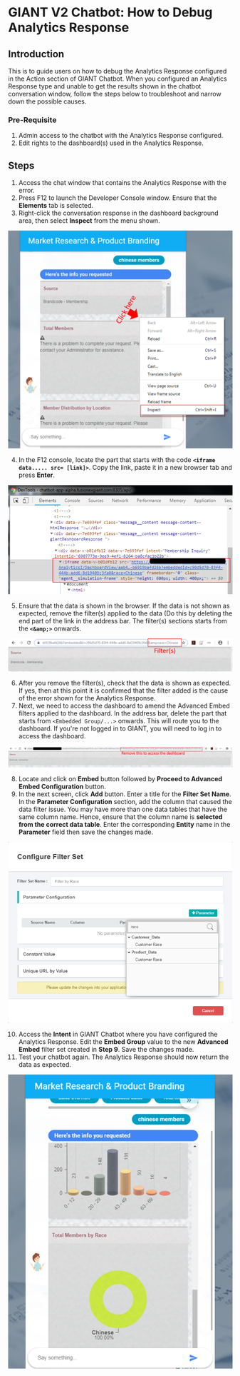 # GIANT V2 Chatbot: How to Debug Analytics Response

## Introduction

This is to guide users on how to debug the Analytics Response configured in the Action section of GIANT Chatbot. When you configured an Analytics Response type and unable to get the results shown in the chatbot conversation window, follow the steps below to troubleshoot and narrow down the possible causes.

### Pre-Requisite
1. Admin access to the chatbot with the Analytics Response configured.
2. Edit rights to the dashboard(s) used in the Analytics Response.

## Steps
1. Access the chat window that contains the Analytics Response with the error.	
2. Press F12 to launch the Developer Console window. Ensure that the **Elements** tab is selected.
3. Right-click the conversation response in the dashboard background area, then select **Inspect** from the menu shown.

![InspectCode](./images/how-to-debug-analytics-response-images/inspect.png)

4. In the F12 console, locate the part that starts with the code **`<iframe data..... src= [link]>`**. Copy the link, paste it in a new browser tab and press **Enter**.

![ObtainSourceLink](./images/how-to-debug-analytics-response-images/getting_source_link.png)

5. Ensure that the data is shown in the browser. If the data is not shown as expected, remove the filter(s) applied to the data (Do this by deleting the end part of the link in the address bar. The filter(s) sections starts from the **`<&amp;>`** onwards.

![RemoveFilter](./images/how-to-debug-analytics-response-images/remove_filters.png)

6. After you remove the filter(s), check that the data is shown as expected. If yes, then at this point it is confirmed that the filter added is the cause of the error shown for the Analytics Response.
7. Next, we need to access the dashboard to amend the Advanced Embed filters applied to the dashboard. In the address bar, delete the part that starts from `<Embedded Group/...>` onwards. This will route you to the dashboard. If you're not logged in to GIANT, you will need to log in to access the dashboard.

![AccessDashboard](./images/how-to-debug-analytics-response-images/accessing_dashboard.png)

8. Locate and click on **Embed** button followed by **Proceed to Advanced Embed Configuration** button. 
9. In the next screen, click **Add** button. Enter a title for the **Filter Set Name**. In the **Parameter Configuration** section, add the column that caused the data filter issue. You may have more than one data tables that have the same column name. Hence, ensure that the column  name is **selected from the correct data table**. Enter the corresponding **Entity** name in the **Parameter** field then save the changes made. 

![ConfigureFilterSet](./images/how-to-debug-analytics-response-images/configure_filter_sets.png)

10. Access the **Intent** in GIANT Chatbot where you have configured the Analytics Response. Edit the **Embed Group** value to the new **Advanced Embed** filter set created in **Step 9**. Save the changes made.
11. Test your chatbot again. The Analytics Response should now return the data as expected. 

![Retest](./images/how-to-debug-analytics-response-images/retest.png)